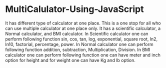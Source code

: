 # MultiCalulator-Using-JavaScript
It has different type of calculator at one place.
This is a one stop for all who can use multiple calculator at one place only. It has a scientific calculator, a Normal calculator, and BMI calculator.
In Scientific calculator one can perform following function sin, cos, tan, log, exponential, square root, ln2, ln10, factorial, percentage, power.
In Normal calculator one can perform following function addition, subtraction, Multiplication, Division.
In BMI calculator one can perform following function one can have meter and inch option for height and for weight one can have Kg and lb option.
